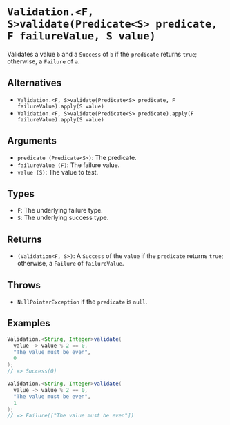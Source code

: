 # `Validation.<F, S>validate(Predicate<S> predicate, F failureValue, S value)`

Validates a value `b` and a `Success` of `b` if the `predicate` returns `true`; otherwise, a `Failure` of `a`.

## Alternatives

* `Validation.<F, S>validate(Predicate<S> predicate, F failureValue).apply(S value)`
* `Validation.<F, S>validate(Predicate<S> predicate).apply(F failureValue).apply(S value)`

## Arguments

* `predicate (Predicate<S>)`: The predicate.
* `failureValue (F)`: The failure value.
* `value (S)`: The value to test.

## Types

* `F`: The underlying failure type.
* `S`: The underlying success type.

## Returns

* `(Validation<F, S>)`: A `Success` of the `value` if the `predicate` returns `true`; otherwise, a `Failure` of `failureValue`.

## Throws

* `NullPointerException` if the `predicate` is `null`.

## Examples

```java
Validation.<String, Integer>validate(
  value -> value % 2 == 0,
  "The value must be even",
  0
);
// => Success(0)

Validation.<String, Integer>validate(
  value -> value % 2 == 0,
  "The value must be even",
  1
);
// => Failure(["The value must be even"])
```
